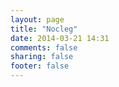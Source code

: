```yaml
---
layout: page
title: "Nocleg"
date: 2014-03-21 14:31
comments: false
sharing: false
footer: false
---
```



